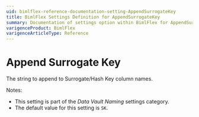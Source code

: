 ```yaml
---
uid: bimlflex-reference-documentation-setting-AppendSurrogateKey
title: BimlFlex Settings Definition for AppendSurrogateKey
summary: Documentation of settings option within BimlFlex for AppendSurrogateKey
varigenceProduct: BimlFlex
varigenceArticleType: Reference
---
```


# Append Surrogate Key

The string to append to Surrogate/Hash Key column names.

Notes:

* This setting is part of the *Data Vault Naming* settings category.
* The default value for this setting is `SK`.